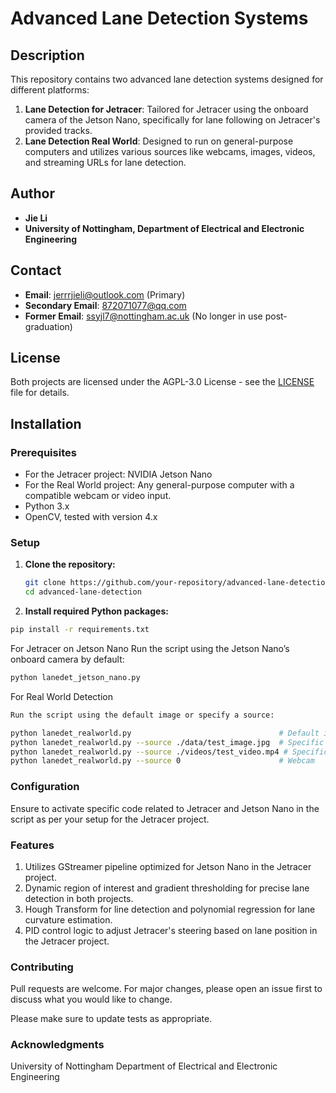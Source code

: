# Advanced Lane Detection Systems

## Description
This repository contains two advanced lane detection systems designed for different platforms:
1. **Lane Detection for Jetracer**: Tailored for Jetracer using the onboard camera of the Jetson Nano, specifically for lane following on Jetracer's provided tracks.
2. **Lane Detection Real World**: Designed to run on general-purpose computers and utilizes various sources like webcams, images, videos, and streaming URLs for lane detection.

## Author
- **Jie Li**
- **University of Nottingham, Department of Electrical and Electronic Engineering**

## Contact
- **Email**: jerrrjieli@outlook.com (Primary)
- **Secondary Email**: 872071077@qq.com
- **Former Email**: ssyjl7@nottingham.ac.uk (No longer in use post-graduation)

## License
Both projects are licensed under the AGPL-3.0 License - see the [LICENSE](LICENSE) file for details.

## Installation

### Prerequisites
- For the Jetracer project: NVIDIA Jetson Nano
- For the Real World project: Any general-purpose computer with a compatible webcam or video input.
- Python 3.x
- OpenCV, tested with version 4.x

### Setup
1. **Clone the repository:**
   ```bash
   git clone https://github.com/your-repository/advanced-lane-detection.git
   cd advanced-lane-detection
   ```
2. **Install required Python packages:**
```bash
pip install -r requirements.txt
```
For Jetracer on Jetson Nano
Run the script using the Jetson Nano’s onboard camera by default:
```bash
python lanedet_jetson_nano.py
```
For Real World Detection
```bash
Run the script using the default image or specify a source:
```

```bash
python lanedet_realworld.py                                 # Default image
python lanedet_realworld.py --source ./data/test_image.jpg  # Specific image
python lanedet_realworld.py --source ./videos/test_video.mp4 # Specific video
python lanedet_realworld.py --source 0                      # Webcam
```

### Configuration
Ensure to activate specific code related to Jetracer and Jetson Nano in the script as per your setup for the Jetracer project.

### Features
1. Utilizes GStreamer pipeline optimized for Jetson Nano in the Jetracer project.
2. Dynamic region of interest and gradient thresholding for precise lane detection in both projects.
3. Hough Transform for line detection and polynomial regression for lane curvature estimation.
4. PID control logic to adjust Jetracer's steering based on lane position in the Jetracer project.

### Contributing
Pull requests are welcome. For major changes, please open an issue first to discuss what you would like to change.

Please make sure to update tests as appropriate.

### Acknowledgments
University of Nottingham
Department of Electrical and Electronic Engineering
